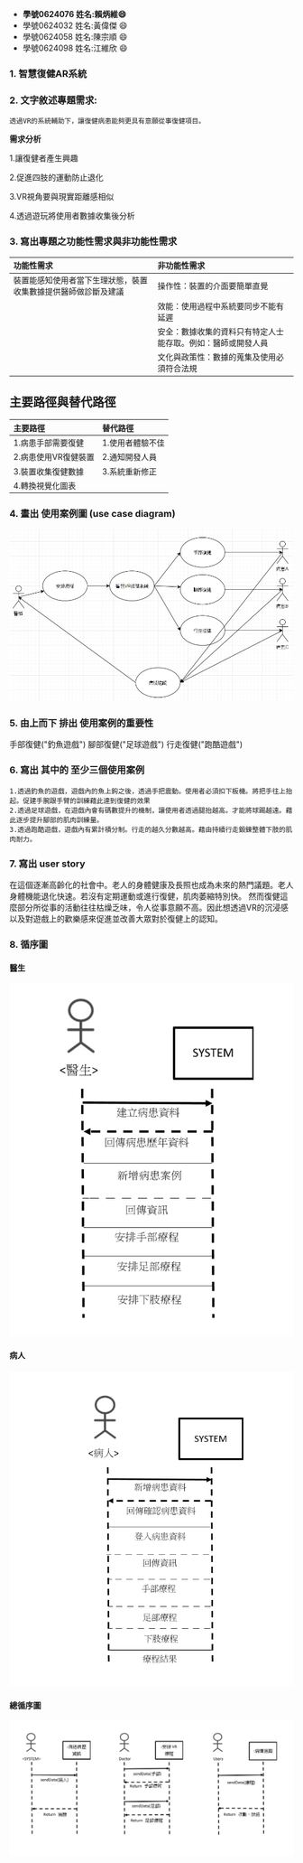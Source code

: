 
* **學號0624076 姓名:賴炳維:smile:**
* 學號0624032 姓名:黃偉傑 :smile:
* 學號0624058 姓名:陳宗順 :smile:
* 學號0624098 姓名:江維欣 :smile:

### 1. 智慧復健AR系統
### 2. 文字敘述專題需求:
   `透過VR的系統輔助下，讓復健病患能夠更具有意願從事復健項目。`
   
   **需求分析**
   
   1.讓復健者產生興趣
   
   2.促進四肢的運動防止退化
   
   3.VR視角要與現實距離感相似
   
   4.透過遊玩將使用者數據收集後分析

### 3. 寫出專題之功能性需求與非功能性需求

   | 功能性需求 |非功能性需求|
   | :----- |:-----|
   | 裝置能感知使用者當下生理狀態，裝置收集數據提供醫師做診斷及建議| 操作性：裝置的介面要簡單直覺 |
   | | 效能：使用過程中系統要同步不能有延遲|
   |  |安全：數據收集的資料只有特定人士能存取。例如：醫師或開發人員 |
   | | 文化與政策性：數據的蒐集及使用必須符合法規|
   
   ## **主要路徑與替代路徑**
   
   | 主要路徑 | 替代路徑 |
   | :------- | :------ |
   | 1.病患手部需要復健 | 1.使用者體驗不佳 |
   | 2.病患使用VR復健裝置 | 2.通知開發人員 |
   | 3.裝置收集復健數據 | 3.系統重新修正 |
   | 4.轉換視覺化圖表 | |

    
### 4. 畫出 使用案例圖 (use case diagram)
   ![relation](使用範例圖.png "案例圖")
### 5. 由上而下 排出 使用案例的重要性
   手部復健("釣魚遊戲")
   腳部復健("足球遊戲")
   行走復健("跑酷遊戲")
### 6. 寫出 其中的 至少三個使用案例
    1.透過釣魚的遊戲，遊戲內的魚上鉤之後，透過手把震動。使用者必須扣下板機。將把手往上抬起。促建手腕跟手臂的訓練藉此達到復健的效果
    2.透過足球遊戲，在遊戲內會有碼數提升的機制，讓使用者透過腿抬越高。才能將球踢越遠。藉此逐步提升腳部的肌肉訓練量。
    3.透過跑酷遊戲，遊戲內有累計積分制。行走的越久分數越高。藉由持續行走鍛鍊整體下肢的肌肉耐力。
### 7. 寫出 user story
在這個逐漸高齡化的社會中。老人的身體健康及長照也成為未來的熱門議題。老人身體機能退化快速。若沒有定期運動或進行復健，肌肉萎縮特別快。
然而復健這麼部分所從事的活動往往枯燥乏味，令人從事意願不高。因此想透過VR的沉浸感以及對遊戲上的歡樂感來促進並改善大眾對於復健上的認知。
### 8. 循序圖
#### 醫生

![relation](doc1.jpg "循序圖")

#### 病人

![relation](doc2.jpg "循序圖")

#### 總循序圖

![relation](pic1234.jpg "循序圖")
